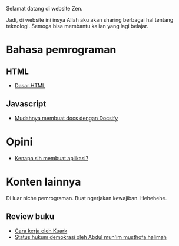 Selamat datang di website Zen.

Jadi, di website ini insya Allah aku akan sharing berbagai hal tentang teknologi. Semoga bisa membantu kalian yang lagi belajar.

# Bahasa pemrograman

## HTML

- [Dasar HTML](/html/)

## Javascript

- [Mudahnya membuat docs dengan Docsify](/javascript/docsify)

# Opini

- [Kenapa sih membuat aplikasi?](/opini/mengapa-aplikasi)

# Konten lainnya

Di luar niche pemrograman. Buat ngerjakan kewajiban. Hehehehe.

## Review buku

- [Cara kerja oleh Kuark](/buku/cara-kerja)
- [Status hukum demokrasi oleh Abdul mun'im musthofa halimah](/buku/status-hukum-demokrasi)